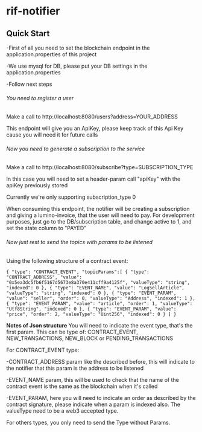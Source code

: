 # rif-notifier

## Quick Start

-First of all you need to set the blockchain endpoint in the application.properties of this project

-We use mysql for DB, please put your DB settings in the application.properties

-Follow next steps

###### You need to register a user

Make a call to http://localhost:8080/users?address=YOUR_ADDRESS

This endpoint will give you an ApiKey, please keep track of this Api Key cause you will need it for future calls

###### Now you need to generate a subscription to the service

Make a call to http://localhost:8080/subscribe?type=SUBSCRIPTION_TYPE

In this case you will need to set a header-param call "apiKey" with the apiKey previously stored

Currently we're only supporting subscription_type 0

When consuming this endpoint, the notifier will be creating a subscription and giving a lumino-invoice, that the user will need to pay. For development purposes, just go to the DB/subscription table, and change active to 1, and set the state column to "PAYED"

###### Now just rest to send the topics with params to be listened

Using the following structure of a contract event: 

`{
	"type": "CONTRACT_EVENT",
	"topicParams":[
		{
			"type": "CONTRACT_ADDRESS",
			"value": "0x5ea3dc5fb6f5167d5673e8a370e411cff9a4125f",
			"valueType": "string",
			"indexed": 0
		},
		{
			"type": "EVENT_NAME",
			"value": "LogSellArticle",
			"valueType": "string",
			"indexed": 0
		},
		{
			"type": "EVENT_PARAM",
			"value": "seller",
			"order": 0,
			"valueType": "Address",
			"indexed": 1
		},
		{
			"type": "EVENT_PARAM",
			"value": "article",
			"order": 1,
			"valueType": "Utf8String",
			"indexed": 0
		},
		{
			"type": "EVENT_PARAM",
			"value": "price",
			"order": 2,
			"valueType": "Uint256",
			"indexed": 0
		}
	]
}`

**Notes of Json structure**
You will need to indicate the event type, that's the first param. This can be type of: CONTRACT_EVENT, NEW_TRANSACTIONS, NEW_BLOCK or PENDING_TRANSACTIONS

For CONTRACT_EVENT type:

-CONTRACT_ADDRESS param like the described before, this will indicate to the notifier that this param is the address to be listened

-EVENT_NAME param, this will be used to check that the name of the contract event is the same as the blockchain when it's called

-EVENT_PARAM, here you will need to indicate an order as described by the contract signature, please indicate when a param is indexed also. The valueType need to be a web3 accepted type.

For others types, you only need to send the Type without Params.